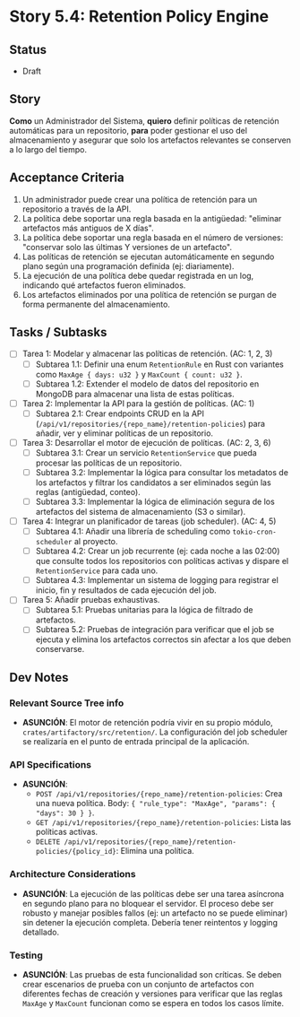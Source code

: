 # Story 5.4: Retention Policy Engine

## Status
- Draft

## Story
**Como** un Administrador del Sistema,
**quiero** definir políticas de retención automáticas para un repositorio,
**para** poder gestionar el uso del almacenamiento y asegurar que solo los artefactos relevantes se conserven a lo largo del tiempo.

## Acceptance Criteria
1.  Un administrador puede crear una política de retención para un repositorio a través de la API.
2.  La política debe soportar una regla basada en la antigüedad: "eliminar artefactos más antiguos de X días".
3.  La política debe soportar una regla basada en el número de versiones: "conservar solo las últimas Y versiones de un artefacto".
4.  Las políticas de retención se ejecutan automáticamente en segundo plano según una programación definida (ej: diariamente).
5.  La ejecución de una política debe quedar registrada en un log, indicando qué artefactos fueron eliminados.
6.  Los artefactos eliminados por una política de retención se purgan de forma permanente del almacenamiento.

## Tasks / Subtasks
- [ ] Tarea 1: Modelar y almacenar las políticas de retención. (AC: 1, 2, 3)
    - [ ] Subtarea 1.1: Definir una enum `RetentionRule` en Rust con variantes como `MaxAge { days: u32 }` y `MaxCount { count: u32 }`.
    - [ ] Subtarea 1.2: Extender el modelo de datos del repositorio en MongoDB para almacenar una lista de estas políticas.
- [ ] Tarea 2: Implementar la API para la gestión de políticas. (AC: 1)
    - [ ] Subtarea 2.1: Crear endpoints CRUD en la API (`/api/v1/repositories/{repo_name}/retention-policies`) para añadir, ver y eliminar políticas de un repositorio.
- [ ] Tarea 3: Desarrollar el motor de ejecución de políticas. (AC: 2, 3, 6)
    - [ ] Subtarea 3.1: Crear un servicio `RetentionService` que pueda procesar las políticas de un repositorio.
    - [ ] Subtarea 3.2: Implementar la lógica para consultar los metadatos de los artefactos y filtrar los candidatos a ser eliminados según las reglas (antigüedad, conteo).
    - [ ] Subtarea 3.3: Implementar la lógica de eliminación segura de los artefactos del sistema de almacenamiento (S3 o similar).
- [ ] Tarea 4: Integrar un planificador de tareas (job scheduler). (AC: 4, 5)
    - [ ] Subtarea 4.1: Añadir una librería de scheduling como `tokio-cron-scheduler` al proyecto.
    - [ ] Subtarea 4.2: Crear un job recurrente (ej: cada noche a las 02:00) que consulte todos los repositorios con políticas activas y dispare el `RetentionService` para cada uno.
    - [ ] Subtarea 4.3: Implementar un sistema de logging para registrar el inicio, fin y resultados de cada ejecución del job.
- [ ] Tarea 5: Añadir pruebas exhaustivas.
    - [ ] Subtarea 5.1: Pruebas unitarias para la lógica de filtrado de artefactos.
    - [ ] Subtarea 5.2: Pruebas de integración para verificar que el job se ejecuta y elimina los artefactos correctos sin afectar a los que deben conservarse.

## Dev Notes

### Relevant Source Tree info
- **ASUNCIÓN**: El motor de retención podría vivir en su propio módulo, `crates/artifactory/src/retention/`. La configuración del job scheduler se realizaría en el punto de entrada principal de la aplicación.

### API Specifications
- **ASUNCIÓN**:
    - `POST /api/v1/repositories/{repo_name}/retention-policies`: Crea una nueva política. Body: `{ "rule_type": "MaxAge", "params": { "days": 30 } }`.
    - `GET /api/v1/repositories/{repo_name}/retention-policies`: Lista las políticas activas.
    - `DELETE /api/v1/repositories/{repo_name}/retention-policies/{policy_id}`: Elimina una política.

### Architecture Considerations
- **ASUNCIÓN**: La ejecución de las políticas debe ser una tarea asíncrona en segundo plano para no bloquear el servidor. El proceso debe ser robusto y manejar posibles fallos (ej: un artefacto no se puede eliminar) sin detener la ejecución completa. Debería tener reintentos y logging detallado.

### Testing
- **ASUNCIÓN**: Las pruebas de esta funcionalidad son críticas. Se deben crear escenarios de prueba con un conjunto de artefactos con diferentes fechas de creación y versiones para verificar que las reglas `MaxAge` y `MaxCount` funcionan como se espera en todos los casos límite.